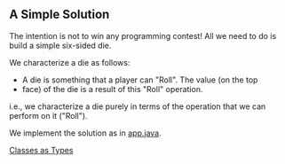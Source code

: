 ## A Simple Solution

The intention is not to win any programming contest! All we need to do is build a simple six-sided die.

We characterize a die as follows:
- A die is something that a player can "Roll". The value (on the top
- face) of the die is a result of this "Roll" operation.

i.e., we characterize a die purely in terms of the operation that we can
perform on it ("Roll").

We implement the solution as in [app.java](https://github.com/pvlakshm/DesignConcepts/blob/FB1/Dice/1/src/main/java/App.java).

[Classes as Types]()